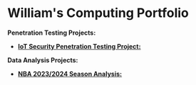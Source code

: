 # William's Computing Portfolio

**Penetration Testing Projects:**

* [**IoT Security Penetration Testing Project:**](https://github.com/wlshepherd/My_Portolio/blob/main/NBA_Data_Analysis_Project.ipynb)

**Data Analysis Projects:**

* [**NBA 2023/2024 Season Analysis:**](https://github.com/wlshepherd/My_Portolio/blob/main/NBA_Data_Analysis_Project.ipynb)
